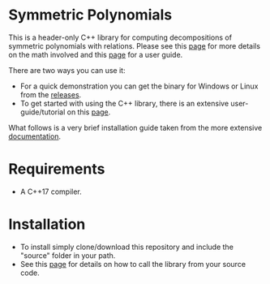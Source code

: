 # Symmetric Polynomials
This is a header-only C++ library for computing decompositions of symmetric polynomials with relations. Please see this <a href="https://nickg-math.github.io/Symmetric_Polynomials/html/math.html">page</a> for more details on the math involved and this <a href="https://nickg-math.github.io/Symmetric_Polynomials/html/index.html">page</a> for a user guide.

There are two ways you can use it:

* For a quick demonstration you can get the binary for Windows or Linux from the <a href="https://github.com/NickG-Math/Symmetric_Polynomials/releases">releases</a>. 
* To get started with using the C++ library, there is an extensive user-guide/tutorial on this <a href="https://nickg-math.github.io/Symmetric_Polynomials/html/index.html">page</a>.

What follows is a very brief installation guide taken from the more extensive <a href="https://nickg-math.github.io/Symmetric_Polynomials/html/index.html">documentation</a>.

# Requirements
* A C++17 compiler.

# Installation
* To install simply clone/download this repository and include the "source" folder in your path.
* See this <a href="https://nickg-math.github.io/Symmetric_Polynomials/html/use.html">page</a> for details on how to call the library from your source code.
